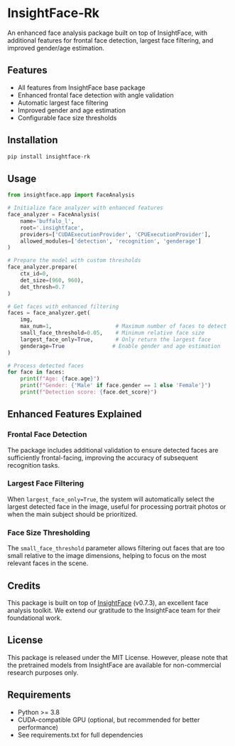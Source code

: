 # InsightFace-Rk

An enhanced face analysis package built on top of InsightFace, with additional features for frontal face detection, largest face filtering, and improved gender/age estimation.

## Features

- All features from InsightFace base package
- Enhanced frontal face detection with angle validation
- Automatic largest face filtering
- Improved gender and age estimation
- Configurable face size thresholds

## Installation

```bash
pip install insightface-rk
```

## Usage

```python
from insightface.app import FaceAnalysis

# Initialize face analyzer with enhanced features
face_analyzer = FaceAnalysis(
    name='buffalo_l',
    root='.insightface',
    providers=['CUDAExecutionProvider', 'CPUExecutionProvider'],
    allowed_modules=['detection', 'recognition', 'genderage']
)

# Prepare the model with custom thresholds
face_analyzer.prepare(
    ctx_id=0,
    det_size=(960, 960),
    det_thresh=0.7
)

# Get faces with enhanced filtering
faces = face_analyzer.get(
    img,
    max_num=1,                    # Maximum number of faces to detect
    small_face_threshold=0.05,    # Minimum relative face size
    largest_face_only=True,       # Only return the largest face
    genderage=True               # Enable gender and age estimation
)

# Process detected faces
for face in faces:
    print(f"Age: {face.age}")
    print(f"Gender: {'Male' if face.gender == 1 else 'Female'}")
    print(f"Detection score: {face.det_score}")
```

## Enhanced Features Explained

### Frontal Face Detection

The package includes additional validation to ensure detected faces are sufficiently frontal-facing, improving the accuracy of subsequent recognition tasks.

### Largest Face Filtering

When `largest_face_only=True`, the system will automatically select the largest detected face in the image, useful for processing portrait photos or when the main subject should be prioritized.

### Face Size Thresholding

The `small_face_threshold` parameter allows filtering out faces that are too small relative to the image dimensions, helping to focus on the most relevant faces in the scene.

## Credits

This package is built on top of [InsightFace](https://github.com/deepinsight/insightface) (v0.7.3), an excellent face analysis toolkit. We extend our gratitude to the InsightFace team for their foundational work.

## License

This package is released under the MIT License. However, please note that the pretrained models from InsightFace are available for non-commercial research purposes only.

## Requirements

- Python >= 3.8
- CUDA-compatible GPU (optional, but recommended for better performance)
- See requirements.txt for full dependencies
